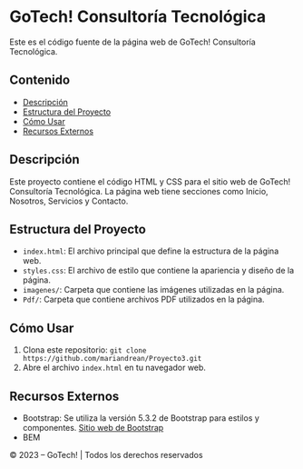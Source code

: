 # GoTech! Consultoría Tecnológica

Este es el código fuente de la página web de GoTech! Consultoría Tecnológica.

## Contenido

- [Descripción](#descripción)
- [Estructura del Proyecto](#estructura-del-proyecto)
- [Cómo Usar](#cómo-usar)
- [Recursos Externos](#recursos-externos)

## Descripción

Este proyecto contiene el código HTML y CSS para el sitio web de GoTech! Consultoría Tecnológica. La página web tiene secciones como Inicio, Nosotros, Servicios y Contacto.


## Estructura del Proyecto

- `index.html`: El archivo principal que define la estructura de la página web.
- `styles.css`: El archivo de estilo que contiene la apariencia y diseño de la página.
- `imagenes/`: Carpeta que contiene las imágenes utilizadas en la página.
- `Pdf/`: Carpeta que contiene archivos PDF utilizados en la página.

## Cómo Usar

1. Clona este repositorio: `git clone https://github.com/mariandrean/Proyecto3.git`
2. Abre el archivo `index.html` en tu navegador web.

## Recursos Externos

- Bootstrap: Se utiliza la versión 5.3.2 de Bootstrap para estilos y componentes. [Sitio web de Bootstrap](https://getbootstrap.com/)
- BEM

© 2023 – GoTech! | Todos los derechos reservados




